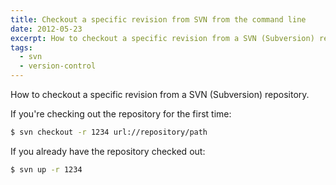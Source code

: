 ```yaml
---
title: Checkout a specific revision from SVN from the command line
date: 2012-05-23
excerpt: How to checkout a specific revision from a SVN (Subversion) repository.
tags:
  - svn
  - version-control
---
```


How to checkout a specific revision from a SVN (Subversion) repository.

If you're checking out the repository for the first time:

```bash
$ svn checkout -r 1234 url://repository/path
```

If you already have the repository checked out:

```bash
$ svn up -r 1234
```
